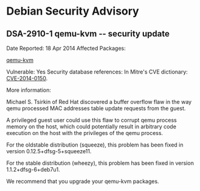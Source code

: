 
Debian Security Advisory
========================


DSA-2910-1 qemu-kvm -- security update
--------------------------------------



Date Reported:
18 Apr 2014
Affected Packages:

[qemu-kvm](https://packages.debian.org/src:qemu-kvm)

Vulnerable:
Yes
Security database references:
In Mitre's CVE dictionary: [CVE-2014-0150](https://security-tracker.debian.org/tracker/CVE-2014-0150).  

More information:

Michael S. Tsirkin of Red Hat discovered a buffer overflow flaw in the
way qemu processed MAC addresses table update requests from the guest.


A privileged guest user could use this flaw to corrupt qemu process
memory on the host, which could potentially result in arbitrary code
execution on the host with the privileges of the qemu process.


For the oldstable distribution (squeeze), this problem has been fixed in
version 0.12.5+dfsg-5+squeeze11.


For the stable distribution (wheezy), this problem has been fixed in
version 1.1.2+dfsg-6+deb7u1.


We recommend that you upgrade your qemu-kvm packages.





